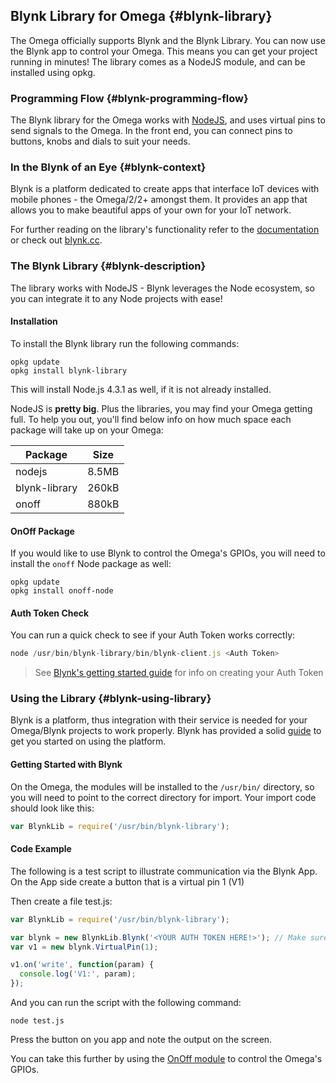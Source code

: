 ## Blynk Library for Omega {#blynk-library}

The Omega officially supports Blynk and the Blynk Library. You can now use the Blynk app to control your Omega. This means you can get your project running in minutes! The library comes as a NodeJS module, and can be installed using opkg.


### Programming Flow {#blynk-programming-flow}

The Blynk library for the Omega works with [NodeJS](#software-installing-and-using-nodejs), and uses virtual pins to send signals to the Omega. In the front end, you can connect pins to buttons, knobs and dials to suit your needs.

### In the Blynk of an Eye {#blynk-context}

Blynk is a platform dedicated to create apps that interface IoT devices with mobile phones - the Omega/2/2+ amongst them. It provides an app that allows you to make beautiful apps of your own for your IoT network.

For further reading on the library's functionality refer to the [documentation](https://www.npmjs.com/package/blynk-library) or check out [blynk.cc](blynk.cc).


### The Blynk Library {#blynk-description}

The library works with NodeJS - Blynk leverages the Node ecosystem, so you can integrate it to any Node projects with ease!


#### Installation

To install the Blynk library run the following commands:

```
opkg update
opkg install blynk-library
```

This will install Node.js 4.3.1 as well, if it is not already installed.

NodeJS is **pretty big**. Plus the libraries, you may find your Omega getting full. To help you out, you'll find below info on how much space each package will take up on your Omega:

|Package|Size|
|-------|----|
|nodejs|8.5MB|
|blynk-library|260kB|
|onoff|880kB|


#### OnOff Package

If you would like to use Blynk to control the Omega's GPIOs, you will need to install the `onoff` Node package as well:
```
opkg update
opkg install onoff-node
```


#### Auth Token Check

You can run a quick check to see if your Auth Token works correctly:

``` js
node /usr/bin/blynk-library/bin/blynk-client.js <Auth Token>
```

> See [Blynk's getting started guide](http://www.blynk.cc/getting-started/) for info on creating your Auth Token


### Using the Library {#blynk-using-library}

Blynk is a platform, thus integration with their service is needed for your Omega/Blynk projects to work properly. Blynk has provided a solid [guide](http://www.blynk.cc/getting-started/) to get you started on using the platform.


#### Getting Started with Blynk

On the Omega, the modules will be installed to the `/usr/bin/` directory, so you will need to point to the correct directory for import. Your import code should look like this:

```js
var BlynkLib = require('/usr/bin/blynk-library');
```


#### Code Example

The following is a test script to illustrate communication via the Blynk App. On the App side create a button that is a virtual pin 1 (V1)

Then create a file test.js:

```javascript
var BlynkLib = require('/usr/bin/blynk-library');

var blynk = new BlynkLib.Blynk('<YOUR AUTH TOKEN HERE!>'); // Make sure to replace this with your Auth Token
var v1 = new blynk.VirtualPin(1);

v1.on('write', function(param) {
  console.log('V1:', param);
});

```

And you can run the script with the following command:
```
node test.js
```

Press the button on you app and note the output on the screen.


You can take this further by using the [OnOff module](#onoff-node-module) to control the Omega's GPIOs.

